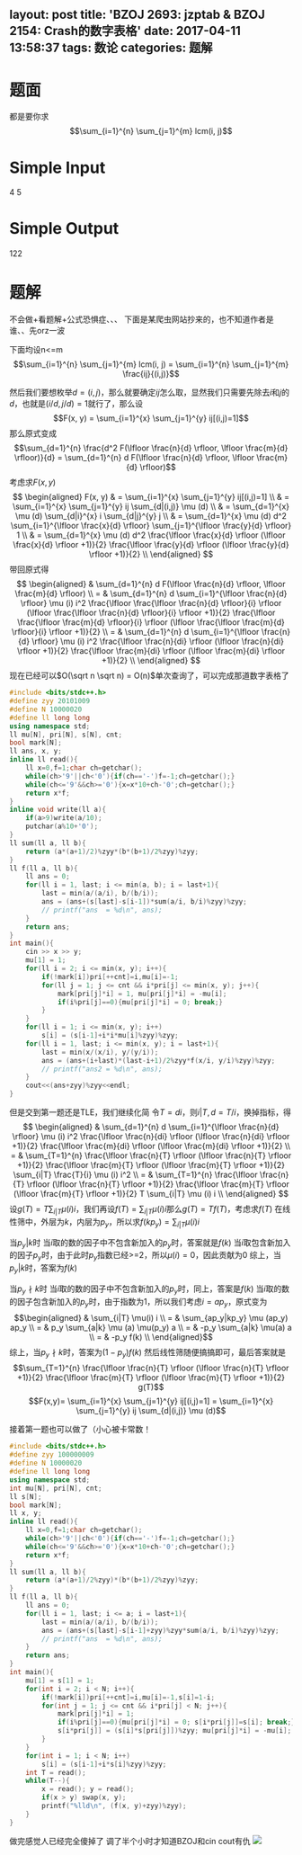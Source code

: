 layout: post
title: 'BZOJ 2693: jzptab & BZOJ 2154: Crash的数字表格'
date: 2017-04-11 13:58:37
tags: 数论
categories: 题解
---
# 题面
都是要你求
$$\sum_{i=1}^{n} \sum_{j=1}^{m} lcm(i, j)$$

# Simple Input
4 5

# Simple Output
122

# 题解
不会做+看题解+公式恐惧症、、、
下面是某爬虫网站抄来的，也不知道作者是谁、、先orz一波

下面均设n<=m
$$\sum_{i=1}^{n} \sum_{j=1}^{m} lcm(i, j) = \sum_{i=1}^{n} \sum_{j=1}^{m} \frac{ij}{(i,j)}$$

然后我们要想枚举$d=(i,j)$，那么就要确定$ij$怎么取，显然我们只需要先除去$i$和$j$的$d$，也就是$(i/d,j/d)=1$就行了，那么设
$$F(x, y) = \sum_{i=1}^{x} \sum_{j=1}^{y} ij[(i,j)=1]$$
那么原式变成
$$\sum_{d=1}^{n} \frac{d^2 F(\lfloor \frac{n}{d} \rfloor, \lfloor \frac{m}{d} \rfloor)}{d} = \sum_{d=1}^{n} d F(\lfloor \frac{n}{d} \rfloor, \lfloor \frac{m}{d} \rfloor)$$
考虑求$F(x,y)$
$$
\begin{aligned}
F(x, y) & = \sum_{i=1}^{x} \sum_{j=1}^{y} ij[(i,j)=1] \\
& = \sum_{i=1}^{x} \sum_{j=1}^{y} ij \sum_{d|(i,j)} \mu (d) \\
& = \sum_{d=1}^{x} \mu (d) \sum_{d|i}^{x} i \sum_{d|j}^{y} j \\
& = \sum_{d=1}^{x} \mu (d) d^2 \sum_{i=1}^{\lfloor \frac{x}{d} \rfloor} \sum_{j=1}^{\lfloor \frac{y}{d} \rfloor} 1 \\
& = \sum_{d=1}^{x} \mu (d) d^2 \frac{\lfloor \frac{x}{d} \rfloor (\lfloor \frac{x}{d} \rfloor +1)}{2} \frac{\lfloor \frac{y}{d} \rfloor (\lfloor \frac{y}{d} \rfloor +1)}{2} \\
\end{aligned}
$$
带回原式得
$$
\begin{aligned}
& \sum_{d=1}^{n} d F(\lfloor \frac{n}{d} \rfloor, \lfloor \frac{m}{d} \rfloor) \\
= & \sum_{d=1}^{n} d \sum_{i=1}^{\lfloor \frac{n}{d} \rfloor} \mu (i) i^2 \frac{\lfloor \frac{\lfloor \frac{n}{d} \rfloor}{i} \rfloor (\lfloor \frac{\lfloor \frac{n}{d} \rfloor}{i} \rfloor +1)}{2} \frac{\lfloor \frac{\lfloor \frac{m}{d} \rfloor}{i} \rfloor (\lfloor \frac{\lfloor \frac{m}{d} \rfloor}{i} \rfloor +1)}{2} \\
= & \sum_{d=1}^{n} d \sum_{i=1}^{\lfloor \frac{n}{d} \rfloor} \mu (i) i^2 \frac{\lfloor \frac{n}{di} \rfloor (\lfloor \frac{n}{di} \rfloor +1)}{2} \frac{\lfloor \frac{m}{di} \rfloor (\lfloor \frac{m}{di} \rfloor +1)}{2} \\
\end{aligned}
$$
现在已经可以$O(\sqrt n \sqrt n) = O(n)$单次查询了，可以完成那道数字表格了
```cpp
#include <bits/stdc++.h>
#define zyy 20101009
#define N 10000020
#define ll long long
using namespace std;
ll mu[N], pri[N], s[N], cnt;
bool mark[N];
ll ans, x, y;
inline ll read(){
	ll x=0,f=1;char ch=getchar();
	while(ch>'9'||ch<'0'){if(ch=='-')f=-1;ch=getchar();}
	while(ch<='9'&&ch>='0'){x=x*10+ch-'0';ch=getchar();}
	return x*f;
}
inline void write(ll a){
	if(a>9)write(a/10);
	putchar(a%10+'0');
}
ll sum(ll a, ll b){
	return (a*(a+1)/2)%zyy*(b*(b+1)/2%zyy)%zyy;
}
ll f(ll a, ll b){
	ll ans = 0;
	for(ll i = 1, last; i <= min(a, b); i = last+1){
		last = min(a/(a/i), b/(b/i));
		ans = (ans+(s[last]-s[i-1])*sum(a/i, b/i)%zyy)%zyy;
		// printf("ans  = %d\n", ans);
	}
	return ans;
}
int main(){
	cin >> x >> y;
	mu[1] = 1;
	for(ll i = 2; i <= min(x, y); i++){
		if(!mark[i])pri[++cnt]=i,mu[i]=-1;
		for(ll j = 1; j <= cnt && i*pri[j] <= min(x, y); j++){
			mark[pri[j]*i] = 1, mu[pri[j]*i] = -mu[i];
			if(i%pri[j]==0){mu[pri[j]*i] = 0; break;}
		}
	}
	for(ll i = 1; i <= min(x, y); i++)
		s[i] = (s[i-1]+i*i*mu[i]%zyy)%zyy;
	for(ll i = 1, last; i <= min(x, y); i = last+1){
		last = min(x/(x/i), y/(y/i));
		ans = (ans+(i+last)*(last-i+1)/2%zyy*f(x/i, y/i)%zyy)%zyy;
		// printf("ans2 = %d\n", ans);
	}
	cout<<(ans+zyy)%zyy<<endl;
}
```
但是交到第一题还是TLE，我们继续化简
令$T = di$，则$i|T,d = T/i$，换掉指标，得
$$
\begin{aligned}
& \sum_{d=1}^{n} d \sum_{i=1}^{\lfloor \frac{n}{d} \rfloor} \mu (i) i^2 \frac{\lfloor \frac{n}{di} \rfloor (\lfloor \frac{n}{di} \rfloor +1)}{2} \frac{\lfloor \frac{m}{di} \rfloor (\lfloor \frac{m}{di} \rfloor +1)}{2} \\
= &
\sum_{T=1}^{n} \frac{\lfloor \frac{n}{T} \rfloor (\lfloor \frac{n}{T} \rfloor +1)}{2} \frac{\lfloor \frac{m}{T} \rfloor (\lfloor \frac{m}{T} \rfloor +1)}{2} \sum_{i|T} \frac{T}{i} \mu (i) i^2 \\
= & \sum_{T=1}^{n} \frac{\lfloor \frac{n}{T} \rfloor (\lfloor \frac{n}{T} \rfloor +1)}{2} \frac{\lfloor \frac{m}{T} \rfloor (\lfloor \frac{m}{T} \rfloor +1)}{2} T \sum_{i|T} \mu (i) i \\
\end{aligned}
$$
设$g(T)=T \sum_{i|T} \mu (i) i$，我们再设$f(T)=\sum_{i|T} \mu (i) i$那么$g(T)=Tf(T)$，考虑求$f(T)$
在线性筛中，外层为$k$，内层为$p_y$，所以求$f(kp_y)=\sum_{i|T} \mu(i) i$

当$p_y|k$时
当$i$取的数的因子中不包含新加入的$p_y$时，答案就是$f(k)$
当$i$取包含新加入的因子$p_y$时，由于此时$p_y$指数已经>=2，所以$\mu (i)=0$，因此贡献为0
综上，当$p_y|k$时，答案为$f(k)$

当$p_y∤k$时
当$i$取的数的因子中不包含新加入的$p_y$时，同上，答案是$f(k)$
当$i$取的数的因子包含新加入的$p_y$时，由于指数为1，所以我们考虑$i=ap_y$，原式变为
$$\begin{aligned}
& \sum_{i|T} \mu(i) i \\
= & \sum_{ap_y|kp_y} \mu (ap_y) ap_y \\
= & p_y \sum_{a|k} \mu (a) \mu(p_y) a \\
= & -p_y \sum_{a|k} \mu(a) a \\
= & -p_y f(k) \\
\end{aligned}$$
综上，当$p_y∤k$时，答案为$(1−p_y)f(k)$
然后线性筛随便搞搞即可，最后答案就是
$$\sum_{T=1}^{n} \frac{\lfloor \frac{n}{T} \rfloor (\lfloor \frac{n}{T} \rfloor +1)}{2} \frac{\lfloor \frac{m}{T} \rfloor (\lfloor \frac{m}{T} \rfloor +1)}{2} g(T)$$
$$F(x,y)= \sum_{i=1}^{x} \sum_{j=1}^{y} ij[(i,j)=1] = \sum_{i=1}^{x} \sum_{j=1}^{y} ij \sum_{d|(i,j)} \mu (d)$$

接着第一题也可以做了（小心被卡常数！
```cpp
#include <bits/stdc++.h>
#define zyy 100000009
#define N 10000020
#define ll long long
using namespace std;
int mu[N], pri[N], cnt;
ll s[N];
bool mark[N];
ll x, y;
inline ll read(){
	ll x=0,f=1;char ch=getchar();
	while(ch>'9'||ch<'0'){if(ch=='-')f=-1;ch=getchar();}
	while(ch<='9'&&ch>='0'){x=x*10+ch-'0';ch=getchar();}
	return x*f;
}
ll sum(ll a, ll b){
	return (a*(a+1)/2%zyy)*(b*(b+1)/2%zyy)%zyy;
}
ll f(ll a, ll b){
	ll ans = 0;
	for(ll i = 1, last; i <= a; i = last+1){
		last = min(a/(a/i), b/(b/i));
		ans = (ans+(s[last]-s[i-1]+zyy)%zyy*sum(a/i, b/i)%zyy)%zyy;
		// printf("ans  = %d\n", ans);
	}
	return ans;
}
int main(){
	mu[1] = s[1] = 1;
	for(int i = 2; i < N; i++){
		if(!mark[i])pri[++cnt]=i,mu[i]=-1,s[i]=1-i;
		for(int j = 1; j <= cnt && i*pri[j] < N; j++){
			mark[pri[j]*i] = 1;
			if(i%pri[j]==0){mu[pri[j]*i] = 0; s[i*pri[j]]=s[i]; break;}
			s[i*pri[j]] = (s[i]*s[pri[j]])%zyy; mu[pri[j]*i] = -mu[i];
		}
	}
	for(int i = 1; i < N; i++)
		s[i] = (s[i-1]+i*s[i]%zyy)%zyy;
	int T = read();
	while(T--){
		x = read(); y = read();
		if(x > y) swap(x, y);
		printf("%lld\n", (f(x, y)+zyy)%zyy);
	}
}
```
做完感觉人已经完全傻掉了
调了半个小时才知道BZOJ和cin cout有仇
<img src="https://swwind.github.io/img/haipa.png"/>